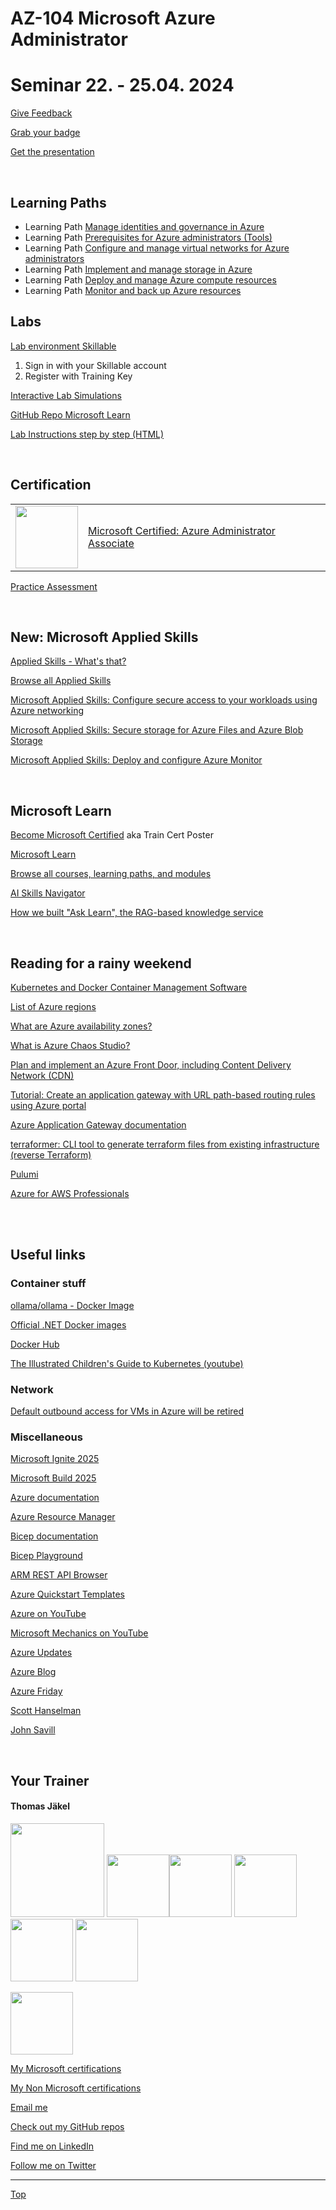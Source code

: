 [LP0]: https://learn.microsoft.com/en-us/training/paths/az-104-administrator-prerequisites/
[LP1]: https://learn.microsoft.com/en-us/training/paths/az-104-manage-identities-governance/
[LP2]: https://learn.microsoft.com/en-us/training/paths/az-104-manage-virtual-networks/
[LP3]: https://learn.microsoft.com/en-us/training/paths/az-104-manage-storage/
[LP4]: https://learn.microsoft.com/en-us/training/paths/az-104-manage-compute-resources/
[LP5]: https://learn.microsoft.com/en-us/training/paths/az-104-monitor-backup-resources/

# AZ-104 Microsoft Azure Administrator


# Seminar 22. - 25.04. 2024

[Give Feedback](https://www.metricsthatmatter.com/url/u.aspx?546971D32221770882)

[Grab your badge](https://api.brainymotion.de/msbadge/redeem?pid=229509&cd=QJ99MY)

[Get the presentation](pdf/)

<br>


## Learning Paths

- Learning Path [Manage identities and governance in Azure][LP1]
- Learning Path [Prerequisites for Azure administrators (Tools)][LP0]
- Learning Path [Configure and manage virtual networks for Azure administrators][LP2]
- Learning Path [Implement and manage storage in Azure][LP3]
- Learning Path [Deploy and manage Azure compute resources][LP4]
- Learning Path [Monitor and back up Azure resources][LP5]


## Labs

[Lab environment Skillable](https://brainymotion.learnondemand.net) 

1. Sign in with your Skillable account 
2. Register with Training Key

<!--[Go Deploy](https://lms.godeploy.it) -->

[Interactive Lab Simulations](https://mslabs.cloudguides.com/guides/AZ-104%20Exam%20Guide%20-%20Microsoft%20Azure%20Administrator)

[GitHub Repo Microsoft Learn](https://github.com/MicrosoftLearning/AZ-104-MicrosoftAzureAdministrator)

[Lab Instructions step by step (HTML)](https://microsoftlearning.github.io/AZ-104-MicrosoftAzureAdministrator/)


<br>


## Certification

|   |   |
| - | - |
| <img src="https://download69118.blob.core.windows.net/anon/microsoft-certified-associate-badge.svg" width="100"/> | [Microsoft Certified: Azure Administrator Associate](https://docs.microsoft.com/en-us/learn/certifications/exams/az-104) |


[Practice Assessment](https://learn.microsoft.com/en-us/credentials/certifications/azure-administrator/practice/assessment?assessment-type=practice&assessmentId=21&practice-assessment-type=certification)



<br>


## New: Microsoft Applied Skills

[Applied Skills - What's that?](https://learn.microsoft.com/en-us/credentials/)

[Browse all Applied Skills](https://learn.microsoft.com/en-us/credentials/browse/?credential_types=applied%20skills)

[Microsoft Applied Skills: Configure secure access to your workloads using Azure networking](https://learn.microsoft.com/en-us/credentials/applied-skills/configure-secure-workloads-use-azure-virtual-networking/)

[Microsoft Applied Skills: Secure storage for Azure Files and Azure Blob Storage](https://learn.microsoft.com/en-us/credentials/applied-skills/secure-storage-azure-files-azure-blob-storage/)

[Microsoft Applied Skills: Deploy and configure Azure Monitor](https://learn.microsoft.com/en-us/credentials/applied-skills/deploy-and-configure-azure-monitor/)

<br>


## Microsoft Learn

[Become Microsoft Certified](https://aka.ms/traincertposter) aka Train Cert Poster

[Microsoft Learn](https://learn.microsoft.com)

[Browse all courses, learning paths, and modules](https://learn.microsoft.com/en-us/training/browse/)

[AI Skills Navigator](https://aiskillsnavigator.microsoft.com/en-us)

[How we built "Ask Learn", the RAG-based knowledge service](https://devblogs.microsoft.com/engineering-at-microsoft/how-we-built-ask-learn-the-rag-based-knowledge-service/)

<br>




## Reading for a rainy weekend

[Kubernetes and Docker Container Management Software](https://www.portainer.io/)

[List of Azure regions](https://learn.microsoft.com/en-us/azure/reliability/regions-list)

[What are Azure availability zones?](https://learn.microsoft.com/en-us/azure/reliability/availability-zones-overview?tabs=azure-cli)

[What is Azure Chaos Studio?](https://learn.microsoft.com/en-us/azure/chaos-studio/chaos-studio-overview)

[Plan and implement an Azure Front Door, including Content Delivery Network (CDN)](https://learn.microsoft.com/en-us/training/modules/security-public-access-azure-resources/6-front-door-content-development-network)

[Tutorial: Create an application gateway with URL path-based routing rules using Azure portal](https://learn.microsoft.com/en-us/azure/application-gateway/create-url-route-portal)

[Azure Application Gateway documentation](https://learn.microsoft.com/en-us/azure/application-gateway/)

[terraformer: CLI tool to generate terraform files from existing infrastructure (reverse Terraform)](https://github.com/GoogleCloudPlatform/terraformer)

[Pulumi](https://www.pulumi.com/docs/)

[Azure for AWS Professionals](https://learn.microsoft.com/en-us/azure/architecture/aws-professional/)


<br>
<br>

## Useful links

### Container stuff

[ollama/ollama - Docker Image](https://hub.docker.com/r/ollama/ollama)

[Official .NET Docker images](https://learn.microsoft.com/en-us/dotnet/architecture/microservices/net-core-net-framework-containers/official-net-docker-images)

[Docker Hub](https://hub.docker.com/)

[The Illustrated Children's Guide to Kubernetes (youtube)](https://www.youtube.com/watch?v=4ht22ReBjno)



### Network

[Default outbound access for VMs in Azure will be retired](https://azure.microsoft.com/en-us/updates/default-outbound-access-for-vms-in-azure-will-be-retired-transition-to-a-new-method-of-internet-access/)



### Miscellaneous

[Microsoft Ignite 2025](https://ignite.microsoft.com/en-US/home)

[Microsoft Build 2025](https://build.microsoft.com/en-US/home)

[Azure documentation](https://docs.microsoft.com/en-us/azure/)

[Azure Resource Manager](https://learn.microsoft.com/en-us/azure/azure-resource-manager/management/)

[Bicep documentation](https://learn.microsoft.com/en-us/azure/azure-resource-manager/bicep/)

[Bicep Playground](https://aka.ms/bicepdemo)

[ARM REST API Browser](https://learn.microsoft.com/en-us/rest/api/?view=Azure)

[Azure Quickstart Templates](https://learn.microsoft.com/en-us/samples/browse/?expanded=azure&products=azure-resource-manager)

[Azure on YouTube](https://www.youtube.com/c/MicrosoftAzure)

[Microsoft Mechanics on YouTube](https://www.youtube.com/c/MicrosoftMechanicsSeries)

[Azure Updates](https://azure.microsoft.com/en-us/updates)

[Azure Blog](https://azure.microsoft.com/en-us/blog/)

[Azure Friday](https://docs.microsoft.com/en-us/shows/azure-friday/)

[Scott Hanselman](https://www.hanselman.com/)

[John Savill](https://www.youtube.com/@NTFAQGuy)


<br>

##  Your Trainer
#### Thomas Jäkel

<img src="https://download69118.blob.core.windows.net/anon/Profilbild.jpg" width="150">
<img src="https://download69118.blob.core.windows.net/anon/Standard MCT Badge Large.png" width=100><img src="https://download69118.blob.core.windows.net/anon/mcse-cloud-platform-and-infrastructure-certified-2016.png" width="100">
<a href="https://learn.microsoft.com/api/credentials/share/en-us/tjaekel/A8E4CC3EAA93F4C2?sharingId=EBAFABC36CF6EBDC"><img src="https://download69118.blob.core.windows.net/anon/microsoft-certified-azure-solutions-architect-expert.png" width=100></a>
<a href="https://www.credly.com/badges/2a1b8f81-8609-4e8f-85d7-dad4f21f84f6/public_url"><img src="https://download69118.blob.core.windows.net/anon/aws-certified-ai-practitioner.png" width=100></a>
<a href="https://www.credly.com/badges/7f2c6c3e-d3e3-4e32-9299-adf3278948a3/public_url"><img src="https://download69118.blob.core.windows.net/anon/instructor-recognition-1-000-students-reached.png" width="100"/></a>

<a href="https://learn.microsoft.com/api/credentials/share/en-us/tjaekel/C27BF4B9C4441987?sharingId=EBAFABC36CF6EBDC"><img src="https://download69118.blob.core.windows.net/anon/apl.png" width=100>



[My Microsoft certifications](https://learn.microsoft.com/en-us/users/tjaekel/transcript/d4yjrcx32nome0r)

[My Non Microsoft certifications](https://www.credly.com/users/thomas-jakel)

[Email me](mailto:thomas.jaekel@brainymotion.de)

[Check out my GitHub repos](https://github.com/www42)

[Find me on LinkedIn](https://linkedin.com/in/tjkkll)

[Follow me on Twitter](https://twitter.com/tjkkll)


---

[Top](#az-104-microsoft-azure-administrator)